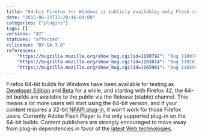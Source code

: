 ```yaml
---
title: "64-bit Firefox for Windows is publicly available; only Flash is supported"
date: "2015-06-13T15:20:46-04:00"
categories: ["plugins"]
tags: []
versions: "42"
statuses: "affected"
cclicense: "BY-SA 3.0"
references:
    "https://bugzilla.mozilla.org/show_bug.cgi?id=1180792": "Bug 1180792 - enable 64-bit windows builds on release channel"
    "https://bugzilla.mozilla.org/show_bug.cgi?id=1181014": "Bug 1181014 - Make Firefox 42 win64 builds on the Release channel available on mozilla.org"
    "https://bugzilla.mozilla.org/show_bug.cgi?id=1165981": "Bug 1165981 - Whitelist Flash for NPAPI on 64 bit Firefox on Win64"
---
```

Firefox 64-bit builds for Windows have been available for testing as [Developer Edition](https://www.mozilla.org/en-US/firefox/developer/all/) and [Beta](https://www.mozilla.org/en-US/firefox/beta/all/) for a while, and starting with Firefox 42, the 64-bit builds are available to the public via the Release (stable) channel. This means a lot more users will start using the 64-bit version, and if your content requires a 32-bit [NPAPI plug-in](https://developer.mozilla.org/en-US/Add-ons/Plugins), it won't work for those Firefox users. Currently Adobe Flash Player is the only supported plug-in on the 64-bit builds. Content publishers are strongly encouraged to move away from plug-in dependencies in favor of the [latest Web technologies](https://developer.mozilla.org/en-US/docs/Web).
